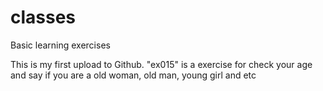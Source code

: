 # classes
Basic learning exercises

This is my first upload to Github.
"ex015" is a exercise for check your age and say if  you are a old woman, old man, young girl and etc
